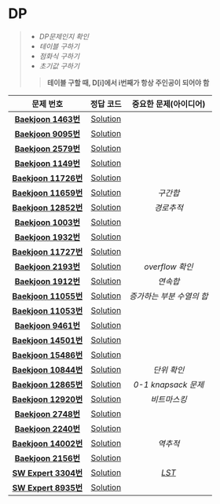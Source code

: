 # DP   
>*  _DP문제인지 확인_    
>*  _테이블 구하기_    
>*  _점화식 구하기_    
>*  _초기값 구하기_   
>>__테이블 구할 때, D[i]에서 i번째가 항상 주인공이 되어야 함__   

| 문제 번호 | 정답 코드 |  중요한 문제(아이디어) | 
| :--: | :--: |:--: |
| __[Baekjoon 1463번](https://www.acmicpc.net/problem/1463)__   | [Solution](https://github.com/jhmin-kk99/Algorithm-Study/blob/main/DP/1463.cpp)    | |
| __[Baekjoon 9095번](https://www.acmicpc.net/problem/9095)__   | [Solution](https://github.com/jhmin-kk99/Algorithm-Study/blob/main/DP/9095.cpp)    |  | 
| __[Baekjoon 2579번](https://www.acmicpc.net/problem/2579)__   | [Solution](https://github.com/jhmin-kk99/Algorithm-Study/blob/main/DP/2579.cpp)    |   |
| __[Baekjoon 1149번](https://www.acmicpc.net/problem/1149)__   | [Solution](https://github.com/jhmin-kk99/Algorithm-Study/blob/main/DP/1149.cpp)    |   |
| __[Baekjoon 11726번](https://www.acmicpc.net/problem/11726)__   | [Solution](https://github.com/jhmin-kk99/Algorithm-Study/blob/main/DP/11726.cpp)    |   |
| __[Baekjoon 11659번](https://www.acmicpc.net/problem/11659)__   | [Solution](https://github.com/jhmin-kk99/Algorithm-Study/blob/main/DP/11659.cpp)    | _구간합_  |
| __[Baekjoon 12852번](https://www.acmicpc.net/problem/12852)__   | [Solution](https://github.com/jhmin-kk99/Algorithm-Study/blob/main/DP/12852.cpp)    |  _경로추적_ |
| __[Baekjoon 1003번](https://www.acmicpc.net/problem/1003)__   | [Solution](https://github.com/jhmin-kk99/Algorithm-Study/blob/main/DP/1003.cpp)    |   |
| __[Baekjoon 1932번](https://www.acmicpc.net/problem/1932)__   | [Solution](https://github.com/jhmin-kk99/Algorithm-Study/blob/main/DP/1932.cpp)    | |
| __[Baekjoon 11727번](https://www.acmicpc.net/problem/11727)__   | [Solution](https://github.com/jhmin-kk99/Algorithm-Study/blob/main/DP/11727.cpp)    | |
| __[Baekjoon 2193번](https://www.acmicpc.net/problem/2193)__   | [Solution](https://github.com/jhmin-kk99/Algorithm-Study/blob/main/DP/2193.cpp)    |_overflow 확인_ |
| __[Baekjoon 1912번](https://www.acmicpc.net/problem/1912)__   | [Solution](https://github.com/jhmin-kk99/Algorithm-Study/blob/main/DP/1912.cpp)    |_연속합_|
| __[Baekjoon 11055번](https://www.acmicpc.net/problem/11055)__   | [Solution](https://github.com/jhmin-kk99/Algorithm-Study/blob/main/DP/11055.cpp)    |_증가하는 부분 수열의 합_|
| __[Baekjoon 11053번](https://www.acmicpc.net/problem/11053)__   | [Solution](https://github.com/jhmin-kk99/Algorithm-Study/blob/main/DP/11053.cpp)    ||
| __[Baekjoon 9461번](https://www.acmicpc.net/problem/9461)__   | [Solution](https://github.com/jhmin-kk99/Algorithm-Study/blob/main/DP/9461.cpp)    ||   
| __[Baekjoon 14501번](https://www.acmicpc.net/problem/14501)__   | [Solution](https://github.com/jhmin-kk99/Algorithm-Study/blob/main/DP/14501.cpp)    ||
| __[Baekjoon 15486번](https://www.acmicpc.net/problem/15486)__   | [Solution](https://github.com/jhmin-kk99/Algorithm-Study/blob/main/DP/15486.cpp)    ||
| __[Baekjoon 10844번](https://www.acmicpc.net/problem/10844)__   | [Solution](https://github.com/jhmin-kk99/Algorithm-Study/blob/main/DP/10844.cpp)    |_단위 확인_|
| __[Baekjoon 12865번](https://www.acmicpc.net/problem/12865)__   | [Solution](https://github.com/jhmin-kk99/Algorithm-Study/blob/main/DP/12865.cpp)    |_0-1 knapsack 문제_|
| __[Baekjoon 12920번](https://www.acmicpc.net/problem/12920)__   | [Solution](https://github.com/jhmin-kk99/Algorithm-Study/blob/main/DP/12920.cpp)    |_비트마스킹_|   
| __[Baekjoon 2748번](https://www.acmicpc.net/problem/2748)__   | [Solution](https://github.com/jhmin-kk99/Algorithm-Study/blob/main/DP/2748.cpp)    ||
| __[Baekjoon 2240번](https://www.acmicpc.net/problem/2240)__   | [Solution](https://github.com/jhmin-kk99/Algorithm-Study/blob/main/DP/2240.cpp)    ||
| __[Baekjoon 14002번](https://www.acmicpc.net/problem/14002)__   | [Solution](https://github.com/jhmin-kk99/Algorithm-Study/blob/main/DP/14002.cpp)    |_역추적_|
| __[Baekjoon 2156번](https://www.acmicpc.net/problem/2156)__   | [Solution](https://github.com/jhmin-kk99/Algorithm-Study/blob/main/DP/2156.cpp)    ||
| __[SW Expert 3304번](https://swexpertacademy.com/main/code/problem/problemDetail.do?contestProbId=AWBOHEx66kIDFAWr&categoryId=AWBOHEx66kIDFAWr&categoryType=CODE&problemTitle=%EC%B5%9C%EC%9E%A5&orderBy=FIRST_REG_DATETIME&selectCodeLang=ALL&select-1=&pageSize=10&pageIndex=1)__  | [Solution](https://github.com/jhmin-kk99/Algorithm-Study/blob/main/DP/s3304.cpp)    |_[LST](https://hsp1116.tistory.com/37)_|      
| __[SW Expert 8935번](https://swexpertacademy.com/main/code/problem/problemDetail.do?contestProbId=AW5jNL968dwDFATQ&categoryId=AW5jNL968dwDFATQ&categoryType=CODE&problemTitle=%EC%8A%A4%ED%8C%9F&orderBy=FIRST_REG_DATETIME&selectCodeLang=ALL&select-1=&pageSize=10&pageIndex=1)__    |[Solution](https://suhwanc.tistory.com/193)||
